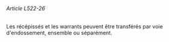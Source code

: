 ###### Article L522-26

Les récépissés et les warrants peuvent être transférés par voie d'endossement, ensemble ou séparément.

